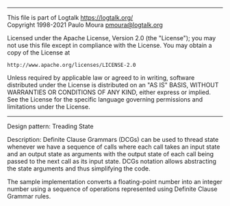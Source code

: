 ________________________________________________________________________

This file is part of Logtalk <https://logtalk.org/>  
Copyright 1998-2021 Paulo Moura <pmoura@logtalk.org>

Licensed under the Apache License, Version 2.0 (the "License");
you may not use this file except in compliance with the License.
You may obtain a copy of the License at

    http://www.apache.org/licenses/LICENSE-2.0

Unless required by applicable law or agreed to in writing, software
distributed under the License is distributed on an "AS IS" BASIS,
WITHOUT WARRANTIES OR CONDITIONS OF ANY KIND, either express or implied.
See the License for the specific language governing permissions and
limitations under the License.
________________________________________________________________________


Design pattern:
	Treading State

Description:
	Definite Clause Grammars (DCGs) can be used to thread state
	whenever we have a sequence of calls where each call takes
	an input state and an output state as arguments with the
	output state of each call being passed to the next call as
	its input state. DCGs notation allows abstracting the state
	arguments and thus simplifying the code. 

The sample implementation converts a floating-point number into an
integer number using a sequence of operations represented using
Definite Clause Grammar rules.
